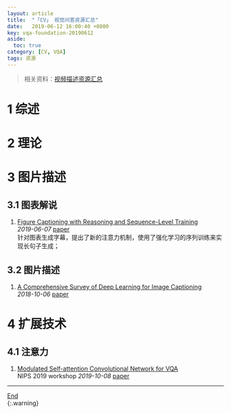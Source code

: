 ```yaml
---
layout: article
title:  "「CV」 视觉问答资源汇总"
date:   2019-06-12 16:00:40 +0800
key: vqa-foundation-20190612
aside:
  toc: true
category: [CV, VQA]
tags: 资源
---
```

<span id='head'></span>  
>相关资料：[视频描述资源汇总](/video/video_caption/2019/08/23/foundation.html)     

<!--more-->
# 1 综述

# 2 理论

# 3 图片描述

## 3.1 图表解说
1. [Figure Captioning with Reasoning and Sequence-Level Training](http://cn.arxiv.org/abs/1906.02850)   
*2019-06-07* [paper](https://arxiv.org/abs/1906.02850)    
针对图表生成字幕，提出了新的注意力机制，使用了强化学习的序列训练来实现长句子生成；   

## 3.2 图片描述
1. [A Comprehensive Survey of Deep Learning for Image Captioning](https://arxiv.org/abs/1810.04020)     
*2018-10-06* [paper](https://arxiv.org/abs/1810.04020)    


# 4 扩展技术
## 4.1 注意力
1. [Modulated Self-attention Convolutional Network for VQA](http://cn.arxiv.org/abs/1910.03343)     
NIPS 2019 workshop *2019-10-08* [paper](https://arxiv.org/abs/1910.03343)    





-------------------  
[End](#head)   
{:.warning}  
